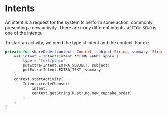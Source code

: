 # Intents

An intent is a request for the system to perform some action, commonly presenting a new activity.  There are many different intents.  `ACTION_SEND` is one of the intents.

To start an activity, we need the type of intent and the context.  For ex:

```kt
private fun shareOrder(context: Context, subject:String, summary: String) {
    val intent = Intent(Intent.ACTION_SEND).apply {
        type = "text/plain"
        putExtra(Intent.EXTRA_SUBJECT, subject)
        putExtra(Intent.EXTRA_TEXT, summary)
    }
    context.startActivity(
        Intent.createChooser(
            intent,
            context.getString(R.string.new_cupcake_order)
        )
    )
}
```
